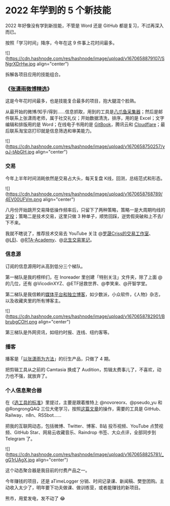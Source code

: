 # 2022 年学到的 5 个新技能

2022 年好像没有学到新技能，不管是 Word 还是 GitHub 都是复习，不过再深入而已。

按照「学习时间」降序，今年在这 9 件事上花时间最多。

![](https://cdn.hashnode.com/res/hashnode/image/upload/v1670658879107/SNgrXDrHw.jpg align="center")

拆解各项目应用的技能组合。

### 《[张潇雨微博精选](https://rili.zxy.wiki/)》

这是今年花时间最多，也是技能复合最多的项目，抱大腿混个脸熟。

从最开始的微博/知乎/得到……信息抓取，用到的工具是[八爪鱼采集器](https://www.bazhuayu.com/)；然后是邮件联系上张潇雨老师，属于社交礼仪；开始数据清洗，排序，用的是 Excel；文字编辑和排版用的是 Word；在线电子书用的是 [GitBook](https://www.gitbook.com/)，腾讯云和 [Cloudflare](https://www.cloudflare.com/zh-cn/)；最后联系淘宝店打印就是信息筛选和审美能力。

![](https://cdn.hashnode.com/res/hashnode/image/upload/v1670658750257/yqJ-tAbGH.jpg align="center")

### 交易

今年上半年时间消耗依然是交易占大头，每天复盘 K线，回测，总结范式和形态。

![](https://cdn.hashnode.com/res/hashnode/image/upload/v1670658768789/4EV00UFVm.png align="center")

八月份开始跳开交易降低操作频率后，只留下了两种策略，策略一是大周期均线的[定投](https://www.coinglass.com/zh/pro/i/ahr999)；策略二是技术交易，这里只做 3 种单子，顺势回踩，逆势假突破和上不去/下不来。

我就不瞎说了，推荐技术交易去 YouTube 关注 @[罗晟Criss的交易工作室](https://www.youtube.com/@criss6441)、@[LEI](https://www.youtube.com/@TheMarketMemo)、@[RTA-Academy](https://www.youtube.com/@RTAAcademy)、@[北生交易笔记](https://www.youtube.com/@bsjybj)。

### 信息源

订阅的信息源用时从高到低分三个梯队。

第一梯队是我的榜样们，在 Inoreader 里创建「特别关注」文件夹，除了上面 @ 的几位，还有 @VicodinXYZ、@ETF拯救世界、@李笑来、@开智学堂。

第二梯队是我信赖的[媒体平台和独立博客](https://mp.weixin.qq.com/s?__biz=MzI3MzU5MDA1OQ==&mid=2247486802&idx=1&sn=746dbd26ac70f4e419bc76b789cdfab9&chksm=eb21bf16dc563600375b61cd1239033f352b3c3bc4e4d975de53e23581a2cd7aad9c38069feb&token=2143214992&lang=zh_CN#rd)，如少数派，小众软件，《人物》杂志，以及收藏夹里的所有博客主。

![](https://cdn.hashnode.com/res/hashnode/image/upload/v1670658782901/BbrubgCOH.png align="center")

第三梯队是外网资讯，如纽约时报、连线、纽约客等。

### 播客

播客是「[以张潇雨为方法](https://pan.baidu.com/s/1HboXmZ7N0rFr66Y45HrODw?pwd=a5ej)」的衍生产品，只做了 4 期。

把剪辑工具从之前的 Camtasia 换成了 Audition，剪辑太费事儿了，不喜欢，动力也不强，就放弃了。

### 个人信息聚合器

在《[选工具的标准](http://mp.weixin.qq.com/s?__biz=MzI3MzU5MDA1OQ==&mid=2247487177&idx=1&sn=653fe7cfc7291802fdd0921e8f42d26c&chksm=eb21bc8ddc56359bbfa97b0e2b633167f83fc4ec4c5d44b2efc23faab04b57eed7c8314b342f&scene=21#wechat_redirect)》里提过，主要是跟着推特上 @novoreorx、@pseudo\_yu 和 @RongrongQAQ 三位大佬学习，按照[这篇文章](https://reorx.com/blog/0-cost-self-hosted-n8n-with-railway-and-supabase/)的操作，需要的工具是 GitHub、Railway、n8n、RSSbot……

把我的互联网动态，包括微博、Twitter、博客、B站 投币视频、YouTube 点赞视频、GitHub Star、网易云收藏音乐、Raindrop 书签、大众点评，全部同步到 Telegram 了。

![](https://cdn.hashnode.com/res/hashnode/image/upload/v1670658825781/_gG1rUAgX.jpg align="center")

这个动态聚合器是我目前的付费产品之一。

今年赚钱的项目，还是 aTimeLogger 分销、时间记录课、新闻稿、樊登团购。主动收入太少了，明年要下功夫做课、做训练营，或者能赚钱的新项目。

熊市，用爱发电，发不动了 😂